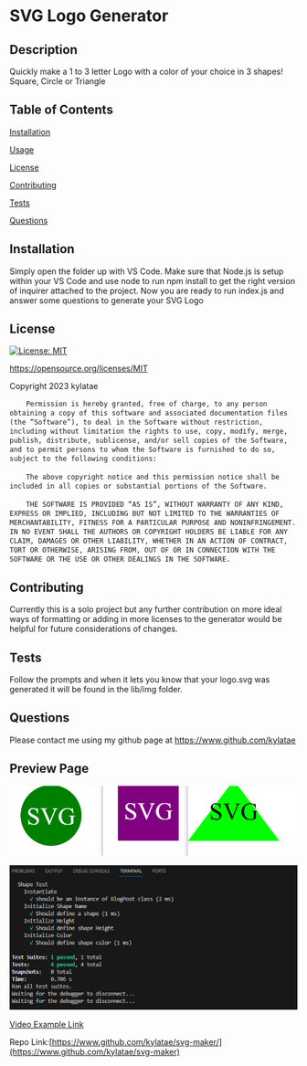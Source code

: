# SVG Logo Generator
  ## Description
  Quickly make a 1 to 3 letter Logo with a color of your choice in 3 shapes! Square, Circle or Triangle
  
  ## Table of Contents

  [Installation](#installation)
  
  [Usage](#usage)
  
  [License](#license)
  
  [Contributing](#contributing)
  
  [Tests](#tests)
  
  [Questions](#questions)

  ## Installation
  Simply open the folder up with VS Code. Make sure that Node.js is setup within your VS Code and use node to run npm install to get the right version of inquirer attached to the project. Now you are ready to run index.js and answer some questions to generate your SVG Logo

  ## License
  [![License: MIT](https://img.shields.io/badge/License-MIT-yellow.svg)](https://opensource.org/licenses/MIT)

  https://opensource.org/licenses/MIT

  Copyright 2023 kylatae

     
        Permission is hereby granted, free of charge, to any person obtaining a copy of this software and associated documentation files (the “Software”), to deal in the Software without restriction, including without limitation the rights to use, copy, modify, merge, publish, distribute, sublicense, and/or sell copies of the Software, and to permit persons to whom the Software is furnished to do so, subject to the following conditions:
        
        The above copyright notice and this permission notice shall be included in all copies or substantial portions of the Software.

        THE SOFTWARE IS PROVIDED “AS IS”, WITHOUT WARRANTY OF ANY KIND, EXPRESS OR IMPLIED, INCLUDING BUT NOT LIMITED TO THE WARRANTIES OF MERCHANTABILITY, FITNESS FOR A PARTICULAR PURPOSE AND NONINFRINGEMENT. IN NO EVENT SHALL THE AUTHORS OR COPYRIGHT HOLDERS BE LIABLE FOR ANY CLAIM, DAMAGES OR OTHER LIABILITY, WHETHER IN AN ACTION OF CONTRACT, TORT OR OTHERWISE, ARISING FROM, OUT OF OR IN CONNECTION WITH THE SOFTWARE OR THE USE OR OTHER DEALINGS IN THE SOFTWARE.

  ## Contributing
  Currently this is a solo project but any further contribution on more ideal ways of formatting or adding in more licenses to the generator would be helpful for future considerations of changes.

  ## Tests
  Follow the prompts and when it lets you know that your logo.svg was generated it will be found in the lib/img folder.

  ## Questions
  Please contact me using my github page at https://www.github.com/kylatae

  ## Preview Page

![Site Review](./lib/img/readme.png)

![Debug](./lib/img/debug.png)

[Video Example Link](./lib/vid/readme.mp4) 

Repo Link:[https://www.github.com/kylatae/svg-maker/](https://www.github.com/kylatae/svg-maker)

